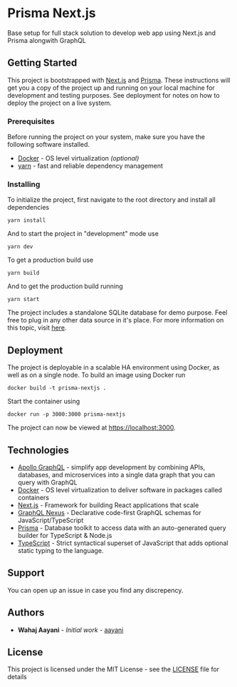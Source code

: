 # Prisma Next.js

Base setup for full stack solution to develop web app using Next.js and Prisma alongwith GraphQL

## Getting Started

This project is bootstrapped with [Next.js](https://www.nextjs.org) and [Prisma](https://www.prisma.io). These instructions will get you a copy of the project up and running on your local machine for development and testing purposes. See deployment for notes on how to deploy the project on a live system.

### Prerequisites

Before running the project on your system, make sure you have the following software installed.

- [Docker](https://www.docker.com) - OS level virtualization _(optional)_
- [yarn](https://yarnpkg.com) - fast and reliable dependency management

### Installing

To initialize the project, first navigate to the root directory and install all dependencies

```
yarn install
```

And to start the project in "development" mode use

```
yarn dev
```

To get a production build use

```
yarn build
```

And to get the production build running

```
yarn start
```

The project includes a standalone SQLite database for demo purpose. Feel free to plug in any other data source in it's place. For more information on this topic, visit [here](https://www.prisma.io/docs/getting-started/quickstart-typescript).

## Deployment

The project is deployable in a scalable HA environment using Docker, as well as on a single node. To build an image using Docker run

```
docker build -t prisma-nextjs .
```

Start the container using

```
docker run -p 3000:3000 prisma-nextjs
```

The project can now be viewed at [https://localhost:3000](https://localhost:3000).

## Technologies

- [Apollo GraphQL](https://www.apollographql.com) - simplify app development by combining APIs, databases, and microservices into a single data graph that you can query with GraphQL
- [Docker](https://www.docker.com) - OS level virtualization to deliver software in packages called containers
- [Next.js](https://www.nextjs.org) - Framework for building React applications that scale
- [GraphQL Nexus](https://nexus.js.org) - Declarative code-first GraphQL schemas for JavaScript/TypeScript
- [Prisma](https://www.prisma.io) - Database toolkit to access data with an auto-generated query builder for TypeScript & Node.js
- [TypeScript](https://www.typescriptlang.org) - Strict syntactical superset of JavaScript that adds optional static typing to the language.

## Support

You can open up an issue in case you find any discrepency.

## Authors

- **Wahaj Aayani** - _Initial work_ - [aayani](https://github.com/aayani)

## License

This project is licensed under the MIT License - see the [LICENSE](LICENSE) file for details
